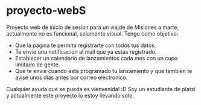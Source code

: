 # proyecto-webS
Proyecto web de inicio de sesion para un viajde de Misiones a marte, actualmente no es funcional, solamente visual. 
Tengo como objetivo: 
* Que la pagina te permita registrarte con todos tus datos.
* Te envie una notificacion al mail que ya estas registrado.
* Establecer un calendario de lanzamientos cada mes con un cupo limitado de gente. 
* Que te envie cuando esta programado tu lanzamiento y que tambien te avise unos dias antes por correo electronico. 

Cualquier ayuda que se pueda es vienvenida! :D
Soy un estudiante de platzi y actualmente este proyecto lo estoy llevando solo. 
